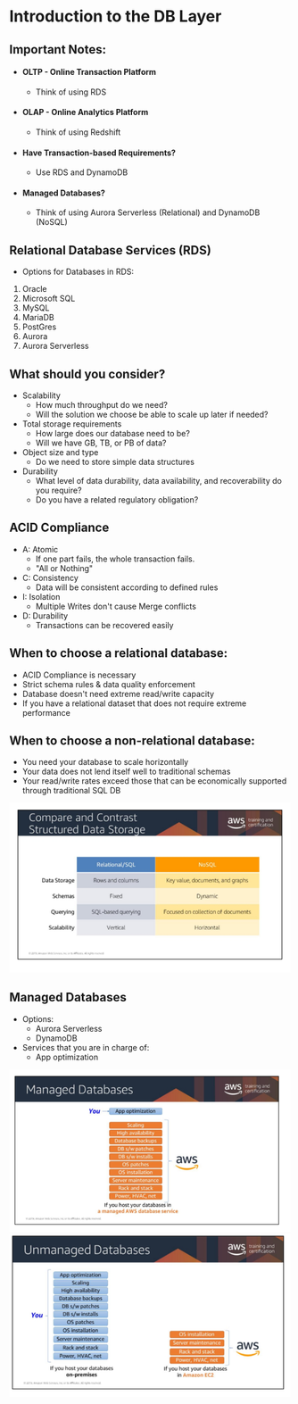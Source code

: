# Introduction to the DB Layer

## Important Notes:
* #### OLTP - Online Transaction Platform
    * Think of using RDS
* #### OLAP - Online Analytics Platform
    * Think of using Redshift
* #### Have Transaction-based Requirements? 
    * Use RDS and DynamoDB
* #### Managed Databases? 
    * Think of using Aurora Serverless (Relational) and DynamoDB (NoSQL)

## Relational Database Services (RDS)
* Options for Databases in RDS:
1. Oracle
2. Microsoft SQL
3. MySQL
4. MariaDB
5. PostGres
6. Aurora 
7. Aurora Serverless

## What should you consider?
* Scalability
    * How much throughput do we need?
    * Will the solution we choose be able to scale up later if needed?
* Total storage requirements
    * How large does our database need to be?
    * Will we have GB, TB, or PB of data?
* Object size and type
    * Do we need to store simple data structures
* Durability
    * What level of data durability, data availability, and recoverability do you require?
    * Do you have a related regulatory obligation?

## ACID Compliance
* A: Atomic
    * If one part fails, the whole transaction fails.
    * "All or Nothing"
* C: Consistency
    * Data will be consistent according to defined rules
* I: Isolation
    * Multiple Writes don't cause Merge conflicts
* D: Durability
    * Transactions can be recovered easily

## When to choose a relational database:
* ACID Compliance is necessary
* Strict schema rules & data quality enforcement
* Database doesn't need extreme read/write capacity
* If you have a relational dataset that does not require extreme performance

## When to choose a non-relational database:
* You need your database to scale horizontally
* Your data does not lend itself well to traditional schemas
* Your read/write rates exceed those that can be economically supported through traditional SQL DB

![](compare-and-contrast.PNG)


## Managed Databases
* Options:
    * Aurora Serverless
    * DynamoDB
* Services that you are in charge of: 
    * App optimization

![](managed-db.PNG)
![](unmanaged-db.PNG)

